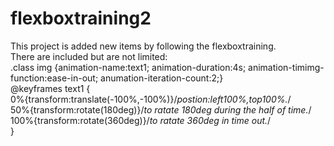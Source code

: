 # flexboxtraining2
This project is added new items by following the flexboxtraining.<br>
There are included but are not limited:<br>
.class img {animation-name:text1;
            animation-duration:4s;
            animation-timimg-function:ease-in-out;
            anumation-iteration-count:2;}<br>
@keyframes text1 {<br>
                   0%{transform:translate(-100%,-100%)}/*postion:left100%,top100%.*/<br>
                  50%{transform:rotate(180deg)}/*to ratate 180deg during the half of time.*/<br>
                 100%{transform:rotate(360deg)}/*to ratate 360deg in time out.*/<br>
                 }<br>
